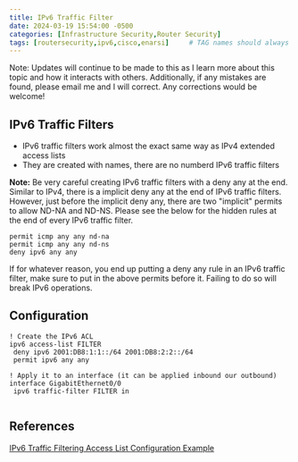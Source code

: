 ```yaml
---
title: IPv6 Traffic Filter
date: 2024-03-19 15:54:00 -0500
categories: [Infrastructure Security,Router Security]
tags: [routersecurity,ipv6,cisco,enarsi]     # TAG names should always be lowercase
---
```



Note: Updates will continue to be made to this as I learn more about this topic and how it interacts with others. Additionally, if any mistakes are found, please email me and I will correct. Any corrections would be welcome!


## IPv6 Traffic Filters

* IPv6 traffic filters work almost the exact same way as IPv4 extended access lists
* They are created with names, there are no numberd IPv6 traffic filters

**Note:** Be very careful creating IPv6 traffic filters with a deny any at the end. Similar to IPv4, there is a implicit deny any at the end of IPv6 traffic filters. However, just before the implicit deny any, there are two "implicit" permits to allow ND-NA and ND-NS. Please see the below for the hidden rules at the end of every IPv6 traffic filter.

```
permit icmp any any nd-na
permit icmp any any nd-ns
deny ipv6 any any
```

If for whatever reason, you end up putting a deny any rule in an IPv6 traffic filter, make sure to put in the above permits before it. Failing to do so will break IPv6 operations. 

## Configuration

```
! Create the IPv6 ACL
ipv6 access-list FILTER
 deny ipv6 2001:DB8:1:1::/64 2001:DB8:2:2::/64
 permit ipv6 any any

! Apply it to an interface (it can be applied inbound our outbound)
interface GigabitEthernet0/0
 ipv6 traffic-filter FILTER in


```

## References

[IPv6 Traffic Filtering Access List Configuration Example](https://www.cisco.com/c/en/us/support/docs/ip/ip-version-6/113126-ipv6-acl-00.html)


